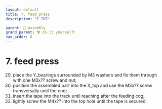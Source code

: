 ```yaml
---
layout: default
title: 7. feed press
description: "E-TKT"

parent: 🧩 assembly
grand_parent: 🛠️ do it yourself!
nav_order: 8
---
```


# **7. feed press**

29. place the Y_bearings surrounded by M3 washers and fix them through with one M3x?? screw and nut;
30. position the assembled part into the X_top and use the M3x?? screw transversally until the end;
31. insert the tape into the track until reaching after the feeding cog;
32. lightly screw the M4x?? into the top hole until the tape is secured;
